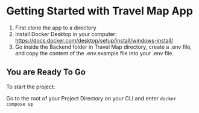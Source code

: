 # Getting Started with Travel Map App

1. First clone the app to a directory  
2. Install Docker Desktop in your computer: https://docs.docker.com/desktop/setup/install/windows-install/  
3. Go inside the Backend folder in Travel Map directory, create a .env file, and copy the content of the .env.example file into your .env file.  


## You are Ready To Go  

To start the project:  

Go to the root of your Project Directory on your CLI and enter ```docker compose up ```
